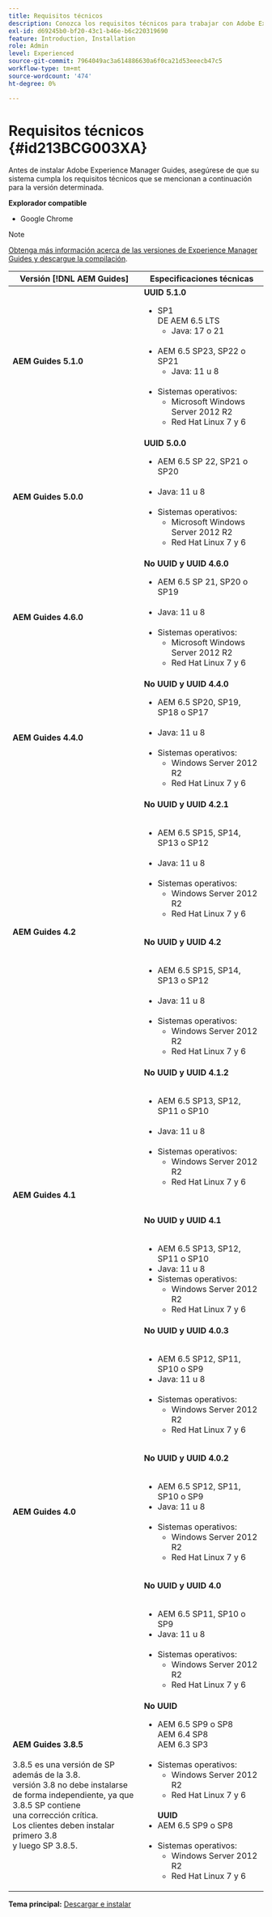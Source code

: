 ```yaml
---
title: Requisitos técnicos
description: Conozca los requisitos técnicos para trabajar con Adobe Experience Manager Guides
exl-id: d69245b0-bf20-43c1-b46e-b6c220319690
feature: Introduction, Installation
role: Admin
level: Experienced
source-git-commit: 7964049ac3a614886630a6f0ca21d53eeecb47c5
workflow-type: tm+mt
source-wordcount: '474'
ht-degree: 0%

---
```


# Requisitos técnicos {#id213BCG003XA}

Antes de instalar Adobe Experience Manager Guides, asegúrese de que su sistema cumpla los requisitos técnicos que se mencionan a continuación para la versión determinada.

**Explorador compatible**

- Google Chrome


>[!NOTE]
>
> [Obtenga más información acerca de las versiones de Experience Manager Guides y descargue la compilación](../release-info/latest-release-info.md).


| Versión [!DNL AEM Guides] | Especificaciones técnicas |
|---|---|
| **AEM Guides 5.1.0** | **UUID 5.1.0** <ul><li> SP1<br> DE AEM 6.5 LTS<ul><li>Java: 17 o 21</li></ul> <br> <li> AEM 6.5 SP23, SP22 o SP21 <br> <ul><li>Java: 11 u 8 </li></ul> <br> <li>Sistemas operativos: <br> <ul><li>Microsoft Windows Server 2012 R2 <br> <li>Red Hat Linux 7 y 6</ul> |
| **AEM Guides 5.0.0** | **UUID 5.0.0** <ul><li> AEM 6.5 SP 22, SP21 o SP20<br><br> <li>   Java: 11 u 8 <br><br>   <li>Sistemas operativos: <ul><li>Microsoft Windows Server 2012 R2 <br> <li>Red Hat Linux 7 y 6</ul> |
| **AEM Guides 4.6.0** | **No UUID y UUID 4.6.0** <ul><li> AEM 6.5 SP 21, SP20 o SP19<br><br> <li>   Java: 11 u 8 <br><br>   <li>Sistemas operativos: <ul><li>Microsoft Windows Server 2012 R2 <br> <li>Red Hat Linux 7 y 6</ul> |
| **AEM Guides 4.4.0** | **No UUID y UUID 4.4.0** <ul><li> AEM 6.5 SP20, SP19, SP18 o SP17 <br><br> <li>   Java: 11 u 8 <br><br>   <li>Sistemas operativos: <ul><li> Windows Server 2012 R2 <br> <li>Red Hat Linux 7 y 6</ul> |
| **AEM Guides 4.2** | **No UUID y UUID 4.2.1**<br><br><ul> <li>AEM 6.5 SP15, SP14, SP13 o SP12 <br><br><li>Java: 11 u 8   <br><br><li> Sistemas operativos: <ul><li>Windows Server 2012 R2  <li>Red Hat Linux 7 y 6</ul></ul> <br>**No UUID y UUID 4.2**<br><br><ul> <li>AEM 6.5 SP15, SP14, SP13 o SP12 <br><br><li>Java: 11 u 8<br><br> <li> Sistemas operativos: <ul><li>Windows Server 2012 R2 <br> <li>Red Hat Linux 7 y 6</ul> |
| **AEM Guides 4.1** | **No UUID y UUID 4.1.2**<br><br> <ul><li>AEM 6.5 SP13, SP12, SP11 o SP10 <br><br> <li>Java: 11 u 8<br><br> <li>Sistemas operativos: <ul><li>Windows Server 2012 R2 <br><li> Red Hat Linux 7 y 6 </ul></ul><br><br> **No UUID y UUID 4.1**<br><br><ul> <li>AEM 6.5 SP13, SP12, SP11 o SP10 <br><li>Java: 11 u 8<li>Sistemas operativos: <ul><li>Windows Server 2012 R2 <br> <li> Red Hat Linux 7 y 6 |
| **AEM Guides 4.0** | **No UUID y UUID 4.0.3**<br><br><ul><li> AEM 6.5 SP12, SP11, SP10 o SP9 <br><li>Java: 11 u 8 <br><br> <li>Sistemas operativos: <ul><li>Windows Server 2012 R2 <br> <li>Red Hat Linux 7 y 6<br><br> </ul></ul>**No UUID y UUID 4.0.2** <br><br><ul><li> AEM 6.5 SP12, SP11, SP10 o SP9 <br><li>Java: 11 u 8 <br><br> <li>Sistemas operativos: <ul><li>Windows Server 2012 R2 <br> <li>Red Hat Linux 7 y 6<br><br> </ul></ul>**No UUID y UUID 4.0**<br> <br> <ul><li>AEM 6.5 SP11, SP10 o SP9 <br><li>Java: 11 u 8<br><br><li> Sistemas operativos: <ul><li>Windows Server 2012 R2 <br> <li> Red Hat Linux 7 y 6 |
| **AEM Guides 3.8.5** <br><br> 3.8.5 es una versión de SP además de la 3.8.  <br> versión 3.8 no debe instalarse <br> de forma independiente, ya que 3.8.5 SP contiene <br> una corrección crítica. <br> Los clientes deben instalar primero 3.8 <br> y luego SP 3.8.5. | **No UUID** <br> <ul><li>AEM 6.5 SP9 o SP8 <br> AEM 6.4 SP8 <br> AEM 6.3 SP3   <br><br> <li>Sistemas operativos: <ul><li>Windows Server 2012 R2 <br> <li> Red Hat Linux 7 y 6</ul><br> **UUID** <br><li> AEM 6.5 SP9 o SP8 <br><br> <li> Sistemas operativos: <ul><li>Windows Server 2012 R2 <br> <li>Red Hat Linux 7 y 6 |


**Tema principal:** [Descargar e instalar](download-install.md)

